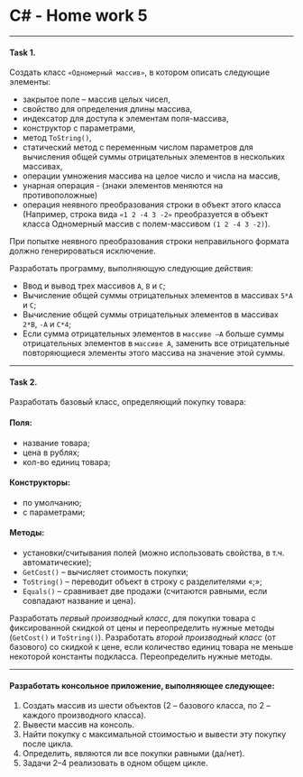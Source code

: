 # C# - Home work 5
***
#### Task 1. 


Создать класс `«Одномерный массив»`, в котором описать следующие элементы: 

* закрытое поле – массив целых чисел, 
* свойство для определения длины массива,
* индексатор для доступа к элементам поля-массива,  
* конструктор с параметрами,
* метод `ToString()`, 
* статический метод с переменным числом параметров для вычисления общей суммы отрицательных элементов в нескольких массивах, 
* операции  умножения массива на целое число и числа на массив,
* унарная операция - (знаки элементов меняются на противоположные)
* операция неявного преобразования строки в объект этого класса (Например, строка вида `«1 2 -4 3 -2»` преобразуется в объект класса Одномерный массив с полем-массивом `(1 2 -4 3 -2)`).  

При попытке неявного преобразования строки неправильного формата должно генерироваться исключение.

Разработать программу, выполняющую следующие действия:
* Ввод и вывод трех массивов `A`, `В` и `С`;
* Вычисление общей суммы отрицательных элементов в массивах `5*A` и `С`;
* Вычисление общей суммы отрицательных элементов в массивах `2*В`, `-А` и `С*4`;
* Если сумма отрицательных элементов в `массиве –А` больше суммы отрицательных элементов в `массиве А`, заменить все отрицательные повторяющиеся элементы этого массива на значение этой суммы.


***
#### Task 2. 

Разработать базовый класс, определяющий покупку товара:

#### Поля:
* название товара;
* цена в рублях;
* кол-во единиц товара;

#### Конструкторы:
* по умолчанию;
* с параметрами;

#### Методы:
* установки/считывания полей (можно использовать свойства, в т.ч. автоматические);
* `GetCost()` – вычисляет стоимость покупки;
* `ToString()` – переводит объект в строку с разделителями «;»;
* `Equals()` – сравнивает две продажи (считаются равными, если совпадают название и цена).

Разработать *первый производный класс*, для покупки товара с фиксированной скидкой от цены и переопределить нужные методы (`GetCost()` и `ToString()`).
Разработать *второй производный класс* (от базового) со скидкой к цене, если количество единиц товара не меньше некоторой константы подкласса. Переопределить нужные методы.

***

#### Разработать консольное приложение, выполняющее следующее:
1. Создать массив из шести объектов (2 – базового класса, по 2 – каждого производного класса).
2. Вывести массив на консоль.
3. Найти покупку с максимальной стоимостью и вывести эту покупку после цикла.
4. Определить, являются ли все покупки равными (да/нет).
5. Задачи 2–4 реализовать в одном общем цикле.

